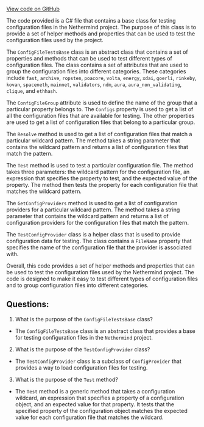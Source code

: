 [View code on GitHub](https://github.com/nethermindeth/nethermind/Nethermind.Config.Test/ConfigFileTestsBase.cs)

The code provided is a C# file that contains a base class for testing configuration files in the Nethermind project. The purpose of this class is to provide a set of helper methods and properties that can be used to test the configuration files used by the project. 

The `ConfigFileTestsBase` class is an abstract class that contains a set of properties and methods that can be used to test different types of configuration files. The class contains a set of attributes that are used to group the configuration files into different categories. These categories include `fast`, `archive`, `ropsten`, `poacore`, `volta`, `energy`, `xdai`, `goerli`, `rinkeby`, `kovan`, `spaceneth`, `mainnet`, `validators`, `ndm`, `aura`, `aura_non_validating`, `clique`, and `ethhash`. 

The `ConfigFileGroup` attribute is used to define the name of the group that a particular property belongs to. The `Configs` property is used to get a list of all the configuration files that are available for testing. The other properties are used to get a list of configuration files that belong to a particular group. 

The `Resolve` method is used to get a list of configuration files that match a particular wildcard pattern. The method takes a string parameter that contains the wildcard pattern and returns a list of configuration files that match the pattern. 

The `Test` method is used to test a particular configuration file. The method takes three parameters: the wildcard pattern for the configuration file, an expression that specifies the property to test, and the expected value of the property. The method then tests the property for each configuration file that matches the wildcard pattern. 

The `GetConfigProviders` method is used to get a list of configuration providers for a particular wildcard pattern. The method takes a string parameter that contains the wildcard pattern and returns a list of configuration providers for the configuration files that match the pattern. 

The `TestConfigProvider` class is a helper class that is used to provide configuration data for testing. The class contains a `FileName` property that specifies the name of the configuration file that the provider is associated with. 

Overall, this code provides a set of helper methods and properties that can be used to test the configuration files used by the Nethermind project. The code is designed to make it easy to test different types of configuration files and to group configuration files into different categories.
## Questions: 
 1. What is the purpose of the `ConfigFileTestsBase` class?
- The `ConfigFileTestsBase` class is an abstract class that provides a base for testing configuration files in the `Nethermind` project.

2. What is the purpose of the `TestConfigProvider` class?
- The `TestConfigProvider` class is a subclass of `ConfigProvider` that provides a way to load configuration files for testing.

3. What is the purpose of the `Test` method?
- The `Test` method is a generic method that takes a configuration wildcard, an expression that specifies a property of a configuration object, and an expected value for that property. It tests that the specified property of the configuration object matches the expected value for each configuration file that matches the wildcard.